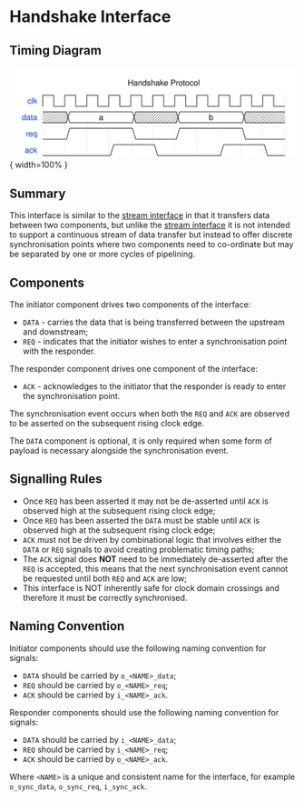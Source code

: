 # Handshake Interface

## Timing Diagram

![Signal diagram for handshake interface](images/handshake.svg){ width=100% }

## Summary

This interface is similar to the [stream interface](stream.md) in that it
transfers data between two components, but unlike the [stream interface](stream.md)
it is not intended to support a continuous stream of data transfer but instead
to offer discrete synchronisation points where two components need to co-ordinate
but may be separated by one or more cycles of pipelining.

## Components

The initiator component drives two components of the interface:

 * `DATA` - carries the data that is being transferred between the upstream and
   downstream;
 * `REQ` - indicates that the initiator wishes to enter a synchronisation point
   with the responder.

The responder component drives one component of the interface:

 * `ACK` - acknowledges to the initiator that the responder is ready to enter
   the synchronisation point.

The synchronisation event occurs when both the `REQ` and `ACK` are observed to
be asserted on the subsequent rising clock edge.

The `DATA` component is optional, it is only required when some form of payload
is necessary alongside the synchronisation event.

## Signalling Rules

 * Once `REQ` has been asserted it may not be de-asserted until `ACK` is
   observed high at the subsequent rising clock edge;
 * Once `REQ` has been asserted the `DATA` must be stable until `ACK` is
   observed high at the subsequent rising clock edge;
 * `ACK` must not be driven by combinational logic that involves either the
   `DATA` or `REQ` signals to avoid creating problematic timing paths;
 * The `ACK` signal does **NOT** need to be immediately de-asserted after the
   `REQ` is accepted, this means that the next synchronisation event cannot be
   requested until both `REQ` and `ACK` are low;
 * This interface is NOT inherently safe for clock domain crossings and therefore
   it must be correctly synchronised.

## Naming Convention

Initiator components should use the following naming convention for signals:

 * `DATA` should be carried by `o_<NAME>_data`;
 * `REQ` should be carried by `o_<NAME>_req`;
 * `ACK` should be carried by `i_<NAME>_ack`.

Responder components should use the following naming convention for signals:

 * `DATA` should be carried by `i_<NAME>_data`;
 * `REQ` should be carried by `i_<NAME>_req`;
 * `ACK` should be carried by `o_<NAME>_ack`.

Where `<NAME>` is a unique and consistent name for the interface, for example
`o_sync_data`, `o_sync_req`, `i_sync_ack`.
